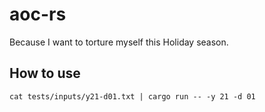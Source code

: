 # aoc-rs

Because I want to torture myself this Holiday season.

## How to use

```none
cat tests/inputs/y21-d01.txt | cargo run -- -y 21 -d 01
```
